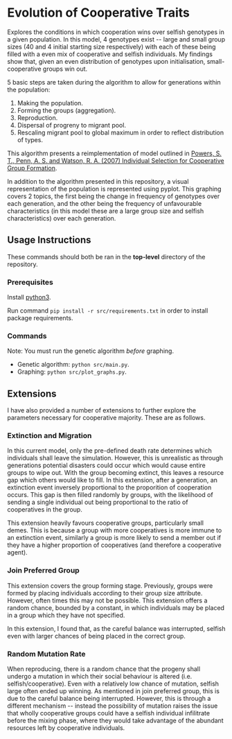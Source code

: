 # Evolution of Cooperative Traits

Explores the conditions in which cooperation wins over selfish genotypes in a given population. In this model, 4 genotypes exist -- large and small group sizes (40 and 4 initial starting size respectively) with each of these being filled with a even mix of cooperative and selfish individuals. My findings show that, given an even distribution of genotypes upon initialisation, small-cooperative groups win out.

5 basic steps are taken during the algorithm to allow for generations within the population:
1) Making the population.
2) Forming the groups (aggregation).
3) Reproduction.
4) Dispersal of progreny to migrant pool.
5) Rescaling migrant pool to global maximum in order to reflect distribution of types.

This algorithm presents a reimplementation of model outlined in [Powers, S. T., Penn, A. S. and Watson, R. A. (2007) Individual Selection for Cooperative Group Formation](https://link.springer.com/chapter/10.1007/978-3-540-74913-4_59).

In addition to the algorithm presented in this repository, a visual representation of the population is represented using pyplot. This graphing covers 2 topics, the first being the change in frequency of genotypes over each generation, and the other being the frequency of unfavourable characteristics (in this model these are a large group size and selfish characteristics) over each generation.

## Usage Instructions

These commands should both be ran in the **top-level** directory of the repository.

### Prerequisites

Install [python3](https://www.python.org/download/releases/3.0/).

Run command `pip install -r src/requirements.txt` in order to install package requirements.

### Commands

Note: You must run the genetic algorithm _before_ graphing.

* Genetic algorithm: `python src/main.py`.
* Graphing: `python src/plot_graphs.py`.

## Extensions

I have also provided a number of extensions to further explore the parameters necessary for cooperative majority. These are as follows.

### Extinction and Migration

In this current model, only the pre-defined death rate determines which individuals shall leave the simulation. However, this is unrealistic as through generations potential disasters could occur which would cause entire groups to wipe out. With the group becoming extinct, this leaves a resource gap which others would like to fill. In this extension, after a generation, an extinction event inversely proportional to the proporition of cooperation occurs. This gap is then filled randomly by groups, with the likelihood of sending a single individual out being proportional to the ratio of cooperatives in the group.

This extension heavily favours cooperative groups, particularly small demes. This is because a group with more cooperatives is more immune to an extinction event, similarly a group is more likely to send a member out if they have a higher proportion of cooperatives (and therefore a cooperative agent).

### Join Preferred Group

This extension covers the group forming stage. Previously, groups were formed by placing individuals according to their group size attribute. However, often times this may not be possible. This extension offers a random chance, bounded by a constant, in which individuals may be placed in a group which they have not specified.

In this extension, I found that, as the careful balance was interrupted, selfish even with larger chances of being placed in the correct group.

### Random Mutation Rate

When reproducing, there is a random chance that the progeny shall undergo a mutation in which their social behaviour is altered (i.e. selfish/cooperative). Even with a relatively low chance of mutation, selfish large often ended up winning. As mentioned in join preferred group, this is due to the careful balance being interrupted. However, this is through a different mechanism -- instead the possibility of mutation raises the issue that wholly cooperative groups could have a selfish individual infilitrate before the mixing phase, where they would take advantage of the abundant resources left by cooperative individuals.
